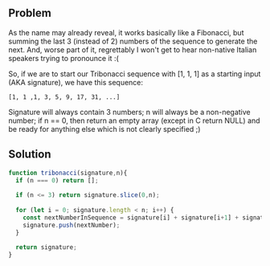 ## Problem

As the name may already reveal, it works basically like a Fibonacci, but summing the last 3 (instead of 2) numbers of the sequence to generate the next. And, worse part of it, regrettably I won't get to hear non-native Italian speakers trying to pronounce it :(

So, if we are to start our Tribonacci sequence with [1, 1, 1] as a starting input (AKA signature), we have this sequence:

```[1, 1 ,1, 3, 5, 9, 17, 31, ...]```

Signature will always contain 3 numbers; n will always be a non-negative number; if n == 0, then return an empty array (except in C return NULL) and be ready for anything else which is not clearly specified ;)

## Solution 

```js
function tribonacci(signature,n){
  if (n === 0) return [];
  
  if (n <= 3) return signature.slice(0,n);
  
  for (let i = 0; signature.length < n; i++) {
    const nextNumberInSequence = signature[i] + signature[i+1] + signature[i+2];
    signature.push(nextNumber);
  }
  
  return signature;
}
```
